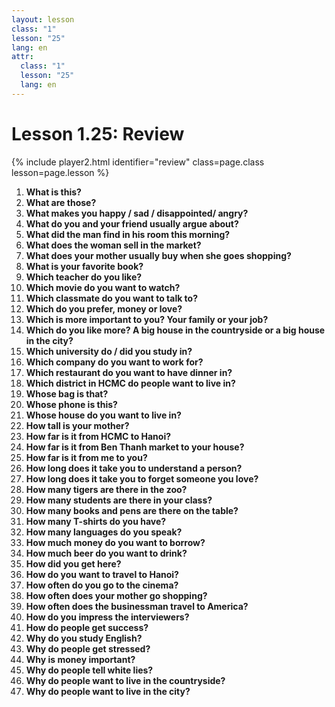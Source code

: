 ```yaml
---
layout: lesson
class: "1"
lesson: "25"
lang: en
attr:
  class: "1"
  lesson: "25"
  lang: en
---
```



# Lesson 1.25: Review


{% include player2.html identifier="review" class=page.class lesson=page.lesson %}

1. **What is this?**    
2. **What are those?**    
3. **What makes you happy / sad / disappointed/ angry?**     
4. **What do you and your friend usually argue about?**    
5. **What did the man find in his room this morning?**    
6. **What does the woman sell in the market?**    
7. **What does your mother usually buy when she goes shopping?**     
8. **What is your favorite book?**    
9. **Which teacher do you like?**    
10. **Which movie do you want to watch?**    
11. **Which classmate do you want to talk to?**    
12. **Which do you prefer, money or love?**    
13. **Which is more important to you? Your family or your job?**    
14. **Which do you like more? A big house in the countryside or a big house in the city?**    
15. **Which university do / did you study in?**    
16. **Which company do you want to work for?**   
17. **Which restaurant do you want to have dinner in?**    
18. **Which district in HCMC do people want to live in?**    
19. **Whose bag is that?**    
20. **Whose phone is this?**    
21. **Whose house do you want to live in?**    
22. **How tall is your mother?**   
23. **How far is it from HCMC to Hanoi?**    
24. **How far is it from Ben Thanh market to your house?**     
25. **How far is it from me to you?**    
26. **How long does it take you to understand a person?**   
27. **How long does it take you to forget someone you love?**    
28. **How many tigers are there in the zoo?**    
29. **How many students are there in your class?**     
30. **How many books and pens are there on the table?**     
31. **How many T-shirts do you have?**    
32. **How many languages do you speak?**    
33. **How much money do you want to borrow?**    
34. **How much beer do you want to drink?**     
35. **How did you get here?**    
36. **How do you want to travel to Hanoi?**     
37. **How often do you go to the cinema?**     
38. **How often does your mother go shopping?**     
39. **How often does the businessman travel to America?**     
40. **How do you impress the interviewers?**     
41. **How do people get success?**     
42. **Why do you study English?**     
43. **Why do people get stressed?**     
44. **Why is money important?**    
45. **Why do people tell white lies?**    
46. **Why do people want to live in the countryside?**    
47. **Why do people want to live in the city?**     